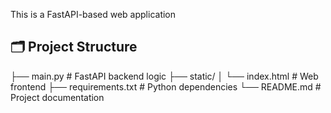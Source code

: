 This is a FastAPI-based web application

## 🗂️ Project Structure

├── main.py                  # FastAPI backend logic
├── static/
│   └── index.html           # Web frontend
├── requirements.txt         # Python dependencies
└── README.md                # Project documentation

